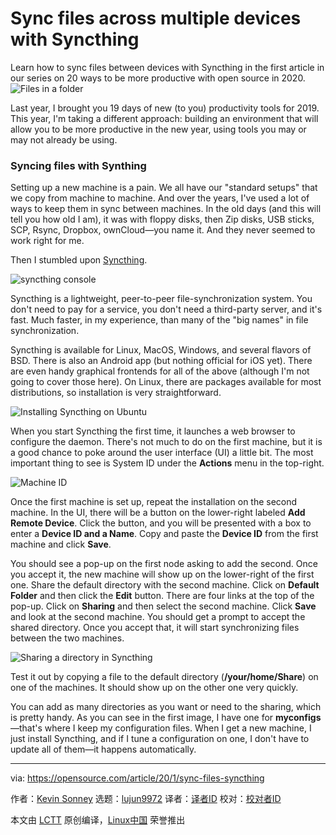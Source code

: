 [#]: collector: (lujun9972)
[#]: translator: (geekpi)
[#]: reviewer: ( )
[#]: publisher: ( )
[#]: url: ( )
[#]: subject: (Sync files across multiple devices with Syncthing)
[#]: via: (https://opensource.com/article/20/1/sync-files-syncthing)
[#]: author: (Kevin Sonney https://opensource.com/users/ksonney)

Sync files across multiple devices with Syncthing
======
Learn how to sync files between devices with Syncthing in the first
article in our series on 20 ways to be more productive with open source
in 2020.
![Files in a folder][1]

Last year, I brought you 19 days of new (to you) productivity tools for 2019. This year, I'm taking a different approach: building an environment that will allow you to be more productive in the new year, using tools you may or may not already be using.

### Syncing files with Synthing

Setting up a new machine is a pain. We all have our "standard setups" that we copy from machine to machine. And over the years, I've used a lot of ways to keep them in sync between machines. In the old days (and this will tell you how old I am), it was with floppy disks, then Zip disks, USB sticks, SCP, Rsync, Dropbox, ownCloud—you name it. And they never seemed to work right for me.

Then I stumbled upon [Syncthing][2].

![syncthing console][3]

Syncthing is a lightweight, peer-to-peer file-synchronization system. You don't need to pay for a service, you don't need a third-party server, and it's fast. Much faster, in my experience, than many of the "big names" in file synchronization.

Syncthing is available for Linux, MacOS, Windows, and several flavors of BSD. There is also an Android app (but nothing official for iOS yet). There are even handy graphical frontends for all of the above (although I'm not going to cover those here). On Linux, there are packages available for most distributions, so installation is very straightforward.

![Installing Syncthing on Ubuntu][4]

When you start Syncthing the first time, it launches a web browser to configure the daemon. There's not much to do on the first machine, but it is a good chance to poke around the user interface (UI) a little bit. The most important thing to see is System ID under the **Actions** menu in the top-right.

![Machine ID][5]

Once the first machine is set up, repeat the installation on the second machine. In the UI, there will be a button on the lower-right labeled **Add Remote Device**. Click the button, and you will be presented with a box to enter a **Device ID and a Name**. Copy and paste the **Device ID** from the first machine and click **Save**.

You should see a pop-up on the first node asking to add the second. Once you accept it, the new machine will show up on the lower-right of the first one. Share the default directory with the second machine. Click on **Default Folder** and then click the **Edit** button. There are four links at the top of the pop-up. Click on **Sharing** and then select the second machine. Click **Save** and look at the second machine. You should get a prompt to accept the shared directory. Once you accept that, it will start synchronizing files between the two machines.

![Sharing a directory in Syncthing][6]

Test it out by copying a file to the default directory (**/your/home/Share**) on one of the machines. It should show up on the other one very quickly.

You can add as many directories as you want or need to the sharing, which is pretty handy. As you can see in the first image, I have one for **myconfigs**—that's where I keep my configuration files. When I get a new machine, I just install Syncthing, and if I tune a configuration on one, I don't have to update all of them—it happens automatically.

--------------------------------------------------------------------------------

via: https://opensource.com/article/20/1/sync-files-syncthing

作者：[Kevin Sonney][a]
选题：[lujun9972][b]
译者：[译者ID](https://github.com/译者ID)
校对：[校对者ID](https://github.com/校对者ID)

本文由 [LCTT](https://github.com/LCTT/TranslateProject) 原创编译，[Linux中国](https://linux.cn/) 荣誉推出

[a]: https://opensource.com/users/ksonney
[b]: https://github.com/lujun9972
[1]: https://opensource.com/sites/default/files/styles/image-full-size/public/lead-images/files_documents_paper_folder.png?itok=eIJWac15 (Files in a folder)
[2]: https://syncthing.net/
[3]: https://opensource.com/sites/default/files/uploads/productivity_1-1.png (syncthing console)
[4]: https://opensource.com/sites/default/files/uploads/productivity_1-2.png (Installing Syncthing on Ubuntu)
[5]: https://opensource.com/sites/default/files/uploads/productivity_1-3.png (Machine ID)
[6]: https://opensource.com/sites/default/files/uploads/productivity_1-4.png (Sharing a directory in Syncthing)
